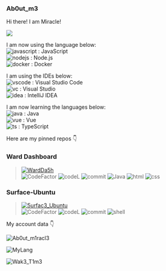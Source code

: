### Ab0ut_m3

Hi there! I am Miracle!  

<p><img class="dcimg" src="https://anyuwzlnfq.cloudimg.io/v7/discord.c99.nl/widget/theme-3/847761781409447947.png?&radius=25&force_format=png"></p>

I am now using the language below:  
![javascript](https://badges.aleen42.com/src/javascript.svg) : JavaScript  
![nodejs](https://badges.aleen42.com/src/node.svg) : Node.js  
![docker](https://badges.aleen42.com/src/docker.svg) : Docker  

I am using the IDEs below:  
![vscode](https://badges.aleen42.com/src/visual_studio_code.svg) : Visual Studio Code  
![vc](https://badges.aleen42.com/src/visual_studio.svg) : Visual Studio  
![idea](https://badges.aleen42.com/src/idea.svg) : IntelliJ IDEA

I am now learning the languages below:  
![java](https://badges.aleen42.com/src/java.svg) : Java  
![vue](https://badges.aleen42.com/src/vue.svg) : Vue  
![ts](https://badges.aleen42.com/src/typescript.svg) : TypeScript  

Here are my pinned repos 👇

### Ward Dashboard
> [![WardDa5h](https://github-readme-stats.vercel.app/api/pin/?username=mTechHK&repo=WardDashboard&show_icons=true&bg_color=23272A&title_color=FF73F1&text_color=FFC0CB&icon_color=9B84EE&count_private=true&border_color=fAA61A&border_radius=10)](https://github.com/mTechHK/WardDashboard)  
> ![CodeFactor](https://img.shields.io/codefactor/grade/github/mTechHK/WardDashboard/main?color=%23F44A6A&logo=codefactor&style=for-the-badge) ![codeL](https://img.shields.io/tokei/lines/github/mTechHK/WardDashboard?style=for-the-badge) ![commit](https://img.shields.io/github/last-commit/mTechHK/WardDashboard?color=%23181717&logo=GitHub&style=for-the-badge) ![Java](https://img.shields.io/badge/Java-orange?style=for-the-badge&logo=Java) ![html](https://img.shields.io/badge/html-red?style=for-the-badge) ![css](https://img.shields.io/badge/css-blue?style=for-the-badge)  

### Surface-Ubuntu
> [![5urfac3_Ubuntu](https://github-readme-stats.vercel.app/api/pin/?username=mTechHK&repo=surface-ubuntu&show_icons=true&bg_color=23272A&title_color=FF73F1&text_color=FFC0CB&icon_color=9B84EE&count_private=true&border_color=fAA61A&border_radius=10)](https://github.com/mTechHK/surface-ubuntu)  
> ![CodeFactor](https://img.shields.io/codefactor/grade/github/mTechHK/surface-ubuntu/main?color=%23F44A6A&logo=codefactor&style=for-the-badge) ![codeL](https://img.shields.io/tokei/lines/github/mTechHK/surface-ubuntu?style=for-the-badge) ![commit](https://img.shields.io/github/last-commit/mTechHK/surface-ubuntu?color=%23181717&logo=GitHub&style=for-the-badge) ![shell](https://img.shields.io/badge/shell-orange?style=for-the-badge&logo=sh)

My account data 👇

![Ab0ut_m1racl3](https://github-readme-stats.vercel.app/api/?username=ItzMiracleOwO&show_icons=true&bg_color=23272A&title_color=FF73F1&text_color=FFC0CB&icon_color=9B84EE&count_private=true&include_all_commits=true&border_color=9B84EE&border_radius=10)

![MyLang](https://github-readme-stats.vercel.app/api/top-langs/?username=ItzMiracleOwO&show_icons=true&bg_color=23272A&title_color=FFC0CB&text_color=FFC0CB&icon_color=9B84EE&count_private=true&include_all_commits=true&border_color=9B84EE&border_radius=10&langs_count=8)

![Wak3_T1m3](https://github-readme-stats.vercel.app/api/wakatime?username=ItzMiracleOwO&bg_color=23272A&title_color=FFC0CB&text_color=FFC0CB&icon_color=9B84EE&count_private=true&include_all_commits=true&border_color=9B84EE&border_radius=10)
